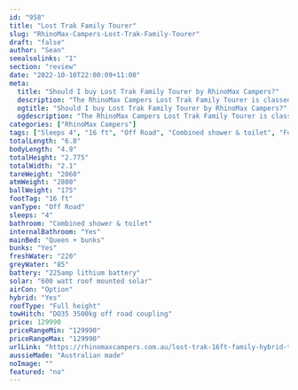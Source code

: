 ```yaml
---
id: "958"
title: "Lost Trak Family Tourer"
slug: "RhinoMax-Campers-Lost-Trak-Family-Tourer"
draft: "false"
author: "Sean"
seealsolinks: "1"
section: "review"
date: "2022-10-10T22:00:09+11:00"
meta:
  title: "Should I buy Lost Trak Family Tourer by RhinoMax Campers?"
  description: "The RhinoMax Campers Lost Trak Family Tourer is classed as Off Road, and sleeps 4 people. It is Australian made and comes in at 16 ft. It generally has Combined shower & toilet."
  ogtitle: "Should I buy Lost Trak Family Tourer by RhinoMax Campers?"
  ogdescription: "The RhinoMax Campers Lost Trak Family Tourer is classed as Off Road, and sleeps 4 people. It is Australian made and comes in at 16 ft. It generally has Combined shower & toilet."
categories: ["RhinoMax Campers"]
tags: ["Sleeps 4", "16 ft", "Off Road", "Combined shower & toilet", "Full height", "Over 100k", "Australian made"]
totalLength: "6.8"
bodyLength: "4.9"
totalHeight: "2.775"
totalWidth: "2.1"
tareWeight: "2060"
atmWeight: "2800"
ballWeight: "175"
footTag: "16 ft"
vanType: "Off Road"
sleeps: "4"
bathroom: "Combined shower & toilet"
internalBathroom: "Yes"
mainBed: "Queen + bunks"
bunks: "Yes"
freshWater: "220"
greyWater: "85"
battery: "225amp lithium battery"
solar: "600 watt roof mounted solar"
airCon: "Option"
hybrid: "Yes"
roofType: "Full height"
towHitch: "DO35 3500kg off road coupling"
price: 129990
priceRangeMin: "129990"
priceRangeMax: "129990"
urlLink: "https://rhinomaxcampers.com.au/lost-trak-16ft-family-hybrid-tourer/"
aussieMade: "Australian made"
noImage: ""
featured: "no"
---
```

